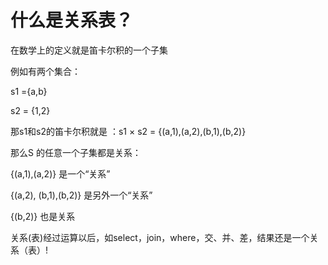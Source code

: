# 什么是关系表？



在数学上的定义就是笛卡尔积的一个子集

例如有两个集合：



s1 ={a,b}

s2 = {1,2}

那s1和s2的笛卡尔积就是 ：s1 × s2 = {(a,1),(a,2),(b,1),(b,2)}

那么S 的任意一个子集都是关系：

{(a,1),(a,2)} 是一个“关系”

{(a,2), (b,1),(b,2)} 是另外一个“关系”

{(b,2)} 也是关系



关系(表)经过运算以后，如select，join，where，交、并、差，结果还是一个关系（表）!